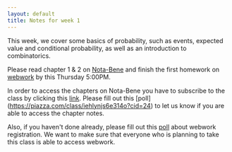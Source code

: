 ```yaml
---
layout: default
title: Notes for week 1
---
```


This week, we cover some basics of probability, such as events, expected value and conditional probability, as well as an introduction to combinatorics.

Please read chapter 1 & 2 on [Nota-Bene](http://nb.mit.edu/) and finish the first homework on [webwork](http://webwork.cse.ucsd.edu/webwork2/CSE103_Fall2015/) by this Thursday 5:00PM.

In order to access the chapters on Nota-Bene you have to subscribe to the class by clicking this [link](http://nb.mit.edu/subscribe?key=mawTltZBYakuzf9FxRTUt5swUX0k5CswY7G0tTKNeP794i3H4F).
Please fill out this [poll] (https://piazza.com/class/iehlynjs6e314o?cid=24) to let us know if you are able to access the chapter notes.


Also, if you haven't done already, please fill out this [poll](https://piazza.com/class/iehlynjs6e314o?cid=8) about webwork registration. We want to make sure that everyone who is planning to take this class is able to access webwork.
